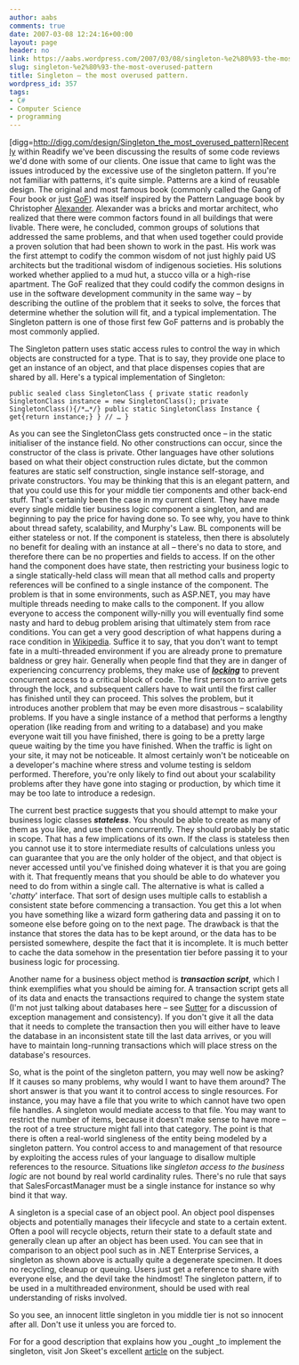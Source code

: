 ```yaml
---
author: aabs
comments: true
date: 2007-03-08 12:24:16+00:00
layout: page
header: no
link: https://aabs.wordpress.com/2007/03/08/singleton-%e2%80%93-the-most-overused-pattern/
slug: singleton-%e2%80%93-the-most-overused-pattern
title: Singleton – the most overused pattern.
wordpress_id: 357
tags:
- C#
- Computer Science
- programming
---
```


[digg=http://digg.com/design/Singleton_the_most_overused_pattern]Recently within Readify we've been discussing the results of some code reviews we'd done with some of our clients. One issue that came to light was the issues introduced by the excessive use of the singleton pattern. If you're not familiar with patterns, it's quite simple. Patterns are a kind of reusable design. The original and most famous book (commonly called the Gang of Four book or just [GoF](http://en.wikipedia.org/wiki/GoF)) was itself inspired by the Pattern Language book by Christopher [Alexander](http://en.wikipedia.org/wiki/Christopher_Alexander). Alexander was a bricks and mortar architect, who realized that there were common factors found in all buildings that were livable. There were, he concluded, common groups of solutions that addressed the same problems, and that when used together could provide a proven solution that had been shown to work in the past. His work was the first attempt to codify the common wisdom of not just highly paid US architects but the traditional wisdom of indigenous societies. His solutions worked whether applied to a mud hut, a stucco villa or a high-rise apartment. The GoF realized that they could codify the common designs in use in the software development community in the same way – by describing the outline of the problem that it seeks to solve, the forces that determine whether the solution will fit, and a typical implementation. The Singleton pattern is one of those first few GoF patterns and is probably the most commonly applied.

The Singleton pattern uses static access rules to control the way in which objects are constructed for a type. That is to say, they provide one place to get an instance of an object, and that place dispenses copies that are shared by all. Here's a typical implementation of Singleton:

`public sealed class SingletonClass
{
private static readonly SingletonClass instance = new SingletonClass();
private SingletonClass(){/*…*/}
public static SingletonClass Instance
{
    get{return instance;}
}
// …
}`

As you can see the SingletonClass gets constructed once – in the static initialiser of the instance field. No other constructions can occur, since the constructor of the class is private. Other languages have other solutions based on what their object construction rules dictate, but the common features are static self construction, single instance self-storage, and private constructors. You may be thinking that this is an elegant pattern, and that you could use this for your middle tier components and other back-end stuff. That's certainly been the case in my current client. They have made every single middle tier business logic component a singleton, and are beginning to pay the price for having done so. To see why, you have to think about thread safety, scalability, and Murphy's Law. BL components will be either stateless or not. If the component is stateless, then there is absolutely no benefit for dealing with an instance at all – there's no data to store, and therefore there can be no properties and fields to access. If on the other hand the component does have state, then restricting your business logic to a single statically-held class will mean that all method calls and property references will be confined to a single instance of the component. The problem is that in some environments, such as ASP.NET, you may have multiple threads needing to make calls to the component. If you allow everyone to access the component willy-nilly you will eventually find some nasty and hard to debug problem arising that ultimately stem from race conditions. You can get a very good description of what happens during a race condition in [Wikipedia](http://en.wikipedia.org/wiki/Race_condition). Suffice it to say, that you don't want to tempt fate in a multi-threaded environment if you are already prone to premature baldness or grey hair. Generally when people find that they are in danger of experiencing concurrency problems, they make use of [**_locking_**](http://en.wikipedia.org/wiki/Lock_%28software_engineering%29) to prevent concurrent access to a critical block of code. The first person to arrive gets through the lock, and subsequent callers have to wait until the first caller has finished until they can proceed. This solves the problem, but it introduces another problem that may be even more disastrous – scalability problems. If you have a single instance of a method that performs a lengthy operation (like reading from and writing to a database) and you make everyone wait till you have finished, there is going to be a pretty large queue waiting by the time you have finished. When the traffic is light on your site, it may not be noticeable. It almost certainly won't be noticeable on a developer's machine where stress and volume testing is seldom performed. Therefore, you're only likely to find out about your scalability problems after they have gone into staging or production, by which time it may be too late to introduce a redesign.

The current best practice suggests that you should attempt to make your business logic classes **_stateless_**. You should be able to create as many of them as you like, and use them concurrently. They should probably be static in scope. That has a few implications of its own. If the class is stateless then you cannot use it to store intermediate results of calculations unless you can guarantee that you are the only holder of the object, and that object is never accessed until you've finished doing whatever it is that you are going with it. That frequently means that you should be able to do whatever you need to do from within a single call. The alternative is what is called a '_chatty_' interface. That sort of design uses multiple calls to establish a consistent state before commencing a transaction. You get this a lot when you have something like a wizard form gathering data and passing it on to someone else before going on to the next page. The drawback is that the instance that stores the data has to be kept around, or the data has to be persisted somewhere, despite the fact that it is incomplete. It is much better to cache the data somehow in the presentation tier before passing it to your business logic for processing.

Another name for a business object method is **_transaction script_**, which I think exemplifies what you should be aiming for. A transaction script gets all of its data and enacts the transactions required to change the system state (I'm not just talking about databases here – see [Sutter](http://en.wikipedia.org/wiki/Herb_Sutter) for a discussion of exception management and consistency). If you don't give it all the data that it needs to complete the transaction then you will either have to leave the database in an inconsistent state till the last data arrives, or you will have to maintain long-running transactions which will place stress on the database's resources.

So, what is the point of the singleton pattern, you may well now be asking? If it causes so many problems, why would I want to have them around? The short answer is that you want it to control access to single resources. For instance, you may have a file that you write to which cannot have two open file handles. A singleton would mediate access to that file. You may want to restrict the number of items, because it doesn't make sense to have more – the root of a tree structure might fall into that category. The point is that there is often a real-world singleness of the entity being modeled by a singleton pattern. You control access to and management of that resource by exploiting the access rules of your language to disallow multiple references to the resource. Situations like _singleton access to the business logic_ are not bound by real world cardinality rules. There's no rule that says that SalesForcastManager must be a single instance for instance so why bind it that way.

A singleton is a special case of an object pool. An object pool dispenses objects and potentially manages their lifecycle and state to a certain extent. Often a pool will recycle objects, return their state to a default state and generally clean up after an object has been used. You can see that in comparison to an object pool such as in .NET Enterprise Services, a singleton as shown above is actually quite a degenerate specimen. It does no recycling, cleanup or queuing. Users just get a reference to share with everyone else, and the devil take the hindmost! The singleton pattern, if to be used in a multithreaded environment, should be used with real understanding of risks involved.

So you see, an innocent little singleton in you middle tier is not so innocent after all. Don't use it unless you are forced to.

For for a good description that explains how you _ought _to implement the singleton, visit Jon Skeet's excellent [article](http://www.yoda.arachsys.com/csharp/singleton.html) on the subject.
